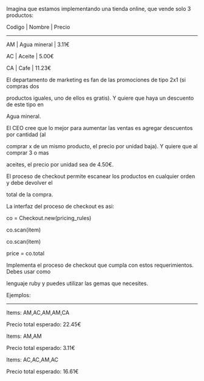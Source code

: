 Imagina que estamos implementando una tienda online, que vende solo 3 productos:

Codigo | Nombre | Precio

-------------------------------------------------

AM | Agua mineral | 3.11€

AC | Aceite | 5.00€

CA | Cafe | 11.23€

El departamento de marketing es fan de las promociones de tipo 2x1 (si compras dos 

productos iguales, uno de ellos es gratis). Y quiere que haya un descuento de este tipo en 

Agua mineral.

El CEO cree que lo mejor para aumentar las ventas es agregar descuentos por cantidad (al 

comprar x de un mismo producto, el precio por unidad baja). Y quiere que al comprar 3 o mas 

aceites, el precio por unidad sea de 4.50€.

El proceso de checkout permite escanear los productos en cualquier orden y debe devolver el 

total de la compra.

La interfaz del proceso de checkout es asi:

co = Checkout.new(pricing_rules)

 co.scan(item)

 co.scan(item)

price = co.total

Implementa el proceso de checkout que cumpla con estos requerimientos. Debes usar como 

lenguaje ruby y puedes utilizar las gemas que necesites.

Ejemplos:

---------

Items: AM,AC,AM,AM,CA

Precio total esperado: 22.45€

Items: AM,AM

Precio total esperado: 3.11€

Items: AC,AC,AM,AC

Precio total esperado: 16.61€